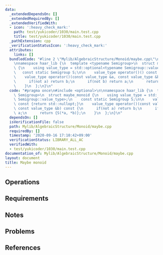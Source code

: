 ```yaml
---
data:
  _extendedDependsOn: []
  _extendedRequiredBy: []
  _extendedVerifiedWith:
  - icon: ':heavy_check_mark:'
    path: test/yukicoder/1030/main.test.cpp
    title: test/yukicoder/1030/main.test.cpp
  _pathExtension: cpp
  _verificationStatusIcon: ':heavy_check_mark:'
  attributes:
    links: []
  bundledCode: "#line 2 \"Mylib/AlgebraicStructure/Monoid/maybe.cpp\"\n#include <optional>\n\
    \nnamespace haar_lib {\n  template <typename Semigroup>\n  struct maybe_monoid\
    \ {\n    using value_type = std::optional<typename Semigroup::value_type>;\n \
    \   const static Semigroup S;\n\n    value_type operator()() const {return std::nullopt;}\n\
    \    value_type operator()(const value_type &a, const value_type &b) const {\n\
    \      if(not a) return b;\n      if(not b) return a;\n      return {S(*a, *b)};\n\
    \    }\n  };\n}\n"
  code: "#pragma once\n#include <optional>\n\nnamespace haar_lib {\n  template <typename\
    \ Semigroup>\n  struct maybe_monoid {\n    using value_type = std::optional<typename\
    \ Semigroup::value_type>;\n    const static Semigroup S;\n\n    value_type operator()()\
    \ const {return std::nullopt;}\n    value_type operator()(const value_type &a,\
    \ const value_type &b) const {\n      if(not a) return b;\n      if(not b) return\
    \ a;\n      return {S(*a, *b)};\n    }\n  };\n}\n"
  dependsOn: []
  isVerificationFile: false
  path: Mylib/AlgebraicStructure/Monoid/maybe.cpp
  requiredBy: []
  timestamp: '2020-09-16 17:10:42+09:00'
  verificationStatus: LIBRARY_ALL_AC
  verifiedWith:
  - test/yukicoder/1030/main.test.cpp
documentation_of: Mylib/AlgebraicStructure/Monoid/maybe.cpp
layout: document
title: Maybe monoid
---
```


## Operations

## Requirements

## Notes

## Problems

## References
